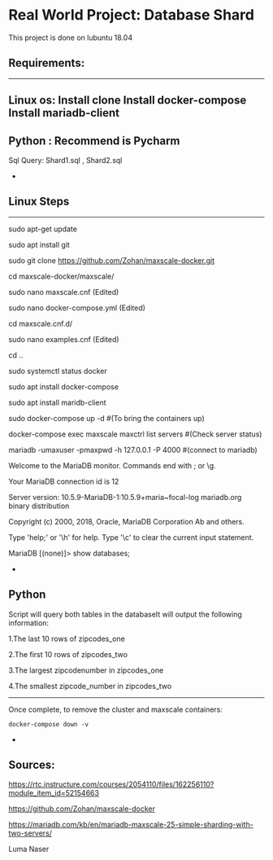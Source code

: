 # Real World Project: Database Shard

This project is done on lubuntu 18.04
	
## Requirements:
---
Linux os: Install clone 
          Install docker-compose
	  Install mariadb-client
---
Python  : Recommend is Pycharm
---
Sql Query: Shard1.sql , Shard2.sql

-
## Linux Steps
---
sudo apt-get update

sudo apt install git

sudo git clone https://github.com/Zohan/maxscale-docker.git

cd maxscale-docker/maxscale/

sudo nano maxscale.cnf (Edited)

sudo nano docker-compose.yml (Edited)

cd maxscale.cnf.d/

sudo nano examples.cnf (Edited)

cd ..

sudo systemctl status docker

sudo apt install docker-compose

sudo apt install maridb-client

sudo docker-compose up -d #(To bring the containers up)

docker-compose exec maxscale maxctrl list servers #(Check server status)

mariadb -umaxuser -pmaxpwd -h 127.0.0.1 -P 4000 #(connect to mariadb)

Welcome to the MariaDB monitor.  Commands end with ; or \g.

Your MariaDB connection id is 12

Server version: 10.5.9-MariaDB-1:10.5.9+maria~focal-log mariadb.org binary distribution

Copyright (c) 2000, 2018, Oracle, MariaDB Corporation Ab and others.

Type 'help;' or '\h' for help. Type '\c' to clear the current input statement.

MariaDB [(none)]> show databases;

-

## Python

Script will query both tables in the databaseIt will output the following information:

1.The last 10 rows of zipcodes_one

2.The first 10 rows of zipcodes_two

3.The largest zipcodenumber in zipcodes_one

4.The smallest zipcode_number in zipcodes_two


---

Once complete, to remove the cluster and maxscale containers:

```
docker-compose down -v

```

-

## Sources:

https://rtc.instructure.com/courses/2054110/files/162256110?module_item_id=52154663

https://github.com/Zohan/maxscale-docker

https://mariadb.com/kb/en/mariadb-maxscale-25-simple-sharding-with-two-servers/

Luma Naser

